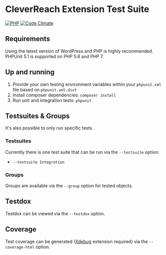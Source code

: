 # CleverReach Extension Test Suite

[![PHP](https://img.shields.io/badge/php-%3E%3D%205.6-8892BF.svg?style=flat-square)](https://php.net)
[![Code Climate](https://img.shields.io/codeclimate/coverage/github/hofmannsven/cleverreach-extension.svg?style=flat-square)](https://codeclimate.com/github/hofmannsven/cleverreach-extension/coverage)

## Requirements

Using the latest version of WordPress and PHP is highly recommended.
PHPUnit 5.1 is supported on PHP 5.6 and PHP 7.


## Up and running

1. Provide your own testing environment variables within your `phpunit.xml` file based on `phpunit.xml.dist`
2. Install composer dependencies: `composer install`
3. Run unit and integration tests: `phpunit`


## Testsuites & Groups

It's also possible to only run specific tests.


### Testsuites

Currently there is one test suite that can be run via the `--testsuite` option:

- `--testsuite Integration`


### Groups

Groups are available via the `--group` option for tested objects.


## Testdox

Testdox can be viewed via the `--testdox` option.


## Coverage

Test coverage can be generated ([Xdebug](https://xdebug.org/) extension required) via the `--coverage-html` option.